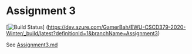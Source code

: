 # Assignment 3

[![Build Status](https://dev.azure.com/GamerBah/EWU-CSCD379-2020-Winter/_apis/build/status/GamerBah.EWU-CSCD379-2020-Winter?branchName=Assignment3)]
(https://dev.azure.com/GamerBah/EWU-CSCD379-2020-Winter/_build/latest?definitionId=1&branchName=Assignment3)

See [Assignment3.md](Assignment3.md)
